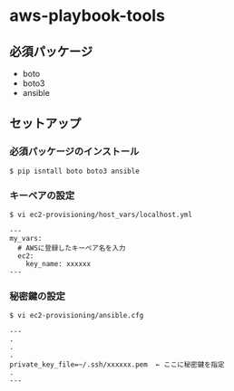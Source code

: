 # aws-playbook-tools

## 必須パッケージ

- boto
- boto3
- ansible

## セットアップ

### 必須パッケージのインストール

```
$ pip isntall boto boto3 ansible
```

### キーペアの設定

```
$ vi ec2-provisioning/host_vars/localhost.yml

---
my_vars:
  # AWSに登録したキーペア名を入力
  ec2:
    key_name: xxxxxx
---

```

### 秘密鍵の設定

```
$ vi ec2-provisioning/ansible.cfg

---
.
.
.
private_key_file=~/.ssh/xxxxxx.pem  ← ここに秘密鍵を指定
.
---
```

